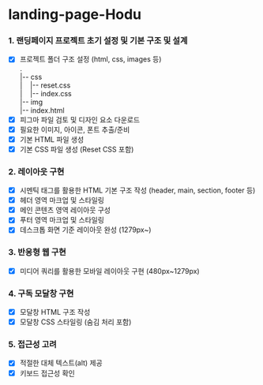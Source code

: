 # landing-page-Hodu

### 1. 랜딩페이지 프로젝트 초기 설정 및 **기본 구조 및 설계**

- [x]  프로젝트 폴더 구조 설정 (html, css, images 등)   
    .   
    |-- css    
    |&nbsp;&nbsp;&nbsp;&nbsp;|-- reset.css    
    |&nbsp;&nbsp;&nbsp;&nbsp;|-- index.css     
    |-- img     
    |-- index.html   
- [x]  피그마 파일 검토 및 디자인 요소 다운로드   
- [x]  필요한 이미지, 아이콘, 폰트 추출/준비   
- [x]  기본 HTML 파일 생성   
- [x]  기본 CSS 파일 생성 (Reset CSS 포함)   

### **2. 레이아웃 구현**

- [x]  시멘틱 태그를 활용한 HTML 기본 구조 작성 (header, main, section, footer 등)   
- [x]  헤더 영역 마크업 및 스타일링   
- [x]  메인 콘텐츠 영역 레이아웃 구성   
- [x]  푸터 영역 마크업 및 스타일링   
- [x]  데스크톱 화면 기준 레이아웃 완성 (1279px~)  

### **3. 반응형 웹 구현**

- [x]  미디어 쿼리를 활용한 모바일 레이아웃 구현 (480px~1279px)

### **4. 구독 모달창 구현**

- [x]  모달창 HTML 구조 작성   
- [x]  모달창 CSS 스타일링 (숨김 처리 포함)   

### **5. 접근성 고려**

- [x]  적절한 대체 텍스트(alt) 제공   
- [x]  키보드 접근성 확인   